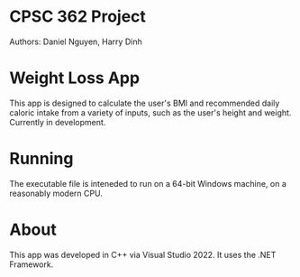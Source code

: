 # CPSC 362 Project
Authors: Daniel Nguyen, Harry Dinh

# Weight Loss App
This app is designed to calculate the user's BMI and recommended daily caloric intake from a variety of inputs, such as the user's height and weight. Currently in development.

# Running
The executable file is inteneded to run on a 64-bit Windows machine, on a reasonably modern CPU.

# About
This app was developed in C++ via Visual Studio 2022. It uses the .NET Framework.
